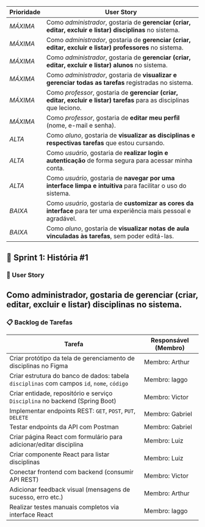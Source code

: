 | Prioridade | User Story                                                                                                             |
| ---------- | ---------------------------------------------------------------------------------------------------------------------- |
| *MÁXIMA*   | Como *administrador*, gostaria de **gerenciar (criar, editar, excluir e listar) disciplinas** no sistema.              |
| *MÁXIMA*   | Como *administrador*, gostaria de **gerenciar (criar, editar, excluir e listar) professores** no sistema.              |
| *MÁXIMA*   | Como *administrador*, gostaria de **gerenciar (criar, editar, excluir e listar) alunos** no sistema.                   |
| *MÁXIMA*   | Como *administrador*, gostaria de **visualizar e gerenciar todas as tarefas** registradas no sistema.                  |
| *MÁXIMA*   | Como *professor*, gostaria de **gerenciar (criar, editar, excluir e listar) tarefas** para as disciplinas que leciono. |
| *MÁXIMA*   | Como *professor*, gostaria de **editar meu perfil** (nome, e-mail e senha).                                            |
| *ALTA*     | Como *aluno*, gostaria de **visualizar as disciplinas e respectivas tarefas** que estou cursando.                      |
| *ALTA*     | Como *usuário*, gostaria de **realizar login e autenticação** de forma segura para acessar minha conta.                |
| *ALTA*     | Como *usuário*, gostaria de **navegar por uma interface limpa e intuitiva** para facilitar o uso do sistema.           |
| *BAIXA*    | Como *usuário*, gostaria de **customizar as cores da interface** para ter uma experiência mais pessoal e agradável.    |
| *BAIXA*    | Como *aluno*, gostaria de **visualizar notas de aula vinculadas às tarefas**, sem poder editá-las.                     |


## 🏁 Sprint 1: História #1  
### 📌 User Story  
**Como administrador, gostaria de gerenciar (criar, editar, excluir e listar) disciplinas no sistema.**
---

### 📋 Backlog de Tarefas

| Tarefa                                                                                     | Responsável (Membro) |
|-------------------------------------------------------------------------------------------|----------------------|
| Criar protótipo da tela de gerenciamento de disciplinas no Figma                          | Membro: Arthur       |
| Criar estrutura do banco de dados: tabela `disciplinas` com campos `id`, `nome`, `código` | Membro: Iaggo        |
| Criar entidade, repositório e serviço `Disciplina` no backend (Spring Boot)               | Membro: Victor       |
| Implementar endpoints REST: `GET`, `POST`, `PUT`, `DELETE`                                | Membro: Gabriel      |
| Testar endpoints da API com Postman                                                       | Membro: Gabriel      |
| Criar página React com formulário para adicionar/editar disciplina                        | Membro: Luiz         |
| Criar componente React para listar disciplinas                                            | Membro: Luiz         |
| Conectar frontend com backend (consumir API REST)                                         | Membro: Victor       |
| Adicionar feedback visual (mensagens de sucesso, erro etc.)                               | Membro: Arthur       |
| Realizar testes manuais completos via interface React                                     | Membro: Iaggo        |



